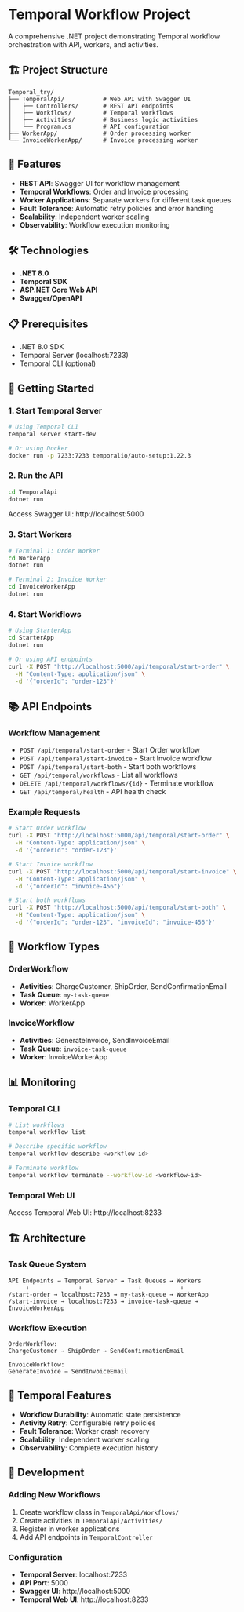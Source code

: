 # Temporal Workflow Project

A comprehensive .NET project demonstrating Temporal workflow orchestration with API, workers, and activities.

## 🏗️ Project Structure

```
Temporal_try/
├── TemporalApi/           # Web API with Swagger UI
│   ├── Controllers/       # REST API endpoints
│   ├── Workflows/         # Temporal workflows
│   ├── Activities/        # Business logic activities
│   └── Program.cs         # API configuration
├── WorkerApp/             # Order processing worker
└── InvoiceWorkerApp/      # Invoice processing worker
```

## 🚀 Features

- **REST API**: Swagger UI for workflow management
- **Temporal Workflows**: Order and Invoice processing
- **Worker Applications**: Separate workers for different task queues
- **Fault Tolerance**: Automatic retry policies and error handling
- **Scalability**: Independent worker scaling
- **Observability**: Workflow execution monitoring

## 🛠️ Technologies

- **.NET 8.0**
- **Temporal SDK**
- **ASP.NET Core Web API**
- **Swagger/OpenAPI**

## 📋 Prerequisites

- .NET 8.0 SDK
- Temporal Server (localhost:7233)
- Temporal CLI (optional)

## 🚀 Getting Started

### 1. Start Temporal Server

```bash
# Using Temporal CLI
temporal server start-dev

# Or using Docker
docker run -p 7233:7233 temporalio/auto-setup:1.22.3
```

### 2. Run the API

```bash
cd TemporalApi
dotnet run
```

Access Swagger UI: http://localhost:5000

### 3. Start Workers

```bash
# Terminal 1: Order Worker
cd WorkerApp
dotnet run

# Terminal 2: Invoice Worker
cd InvoiceWorkerApp
dotnet run
```

### 4. Start Workflows

```bash
# Using StarterApp
cd StarterApp
dotnet run

# Or using API endpoints
curl -X POST "http://localhost:5000/api/temporal/start-order" \
  -H "Content-Type: application/json" \
  -d '{"orderId": "order-123"}'
```

## 📚 API Endpoints

### Workflow Management

- `POST /api/temporal/start-order` - Start Order workflow
- `POST /api/temporal/start-invoice` - Start Invoice workflow
- `POST /api/temporal/start-both` - Start both workflows
- `GET /api/temporal/workflows` - List all workflows
- `DELETE /api/temporal/workflows/{id}` - Terminate workflow
- `GET /api/temporal/health` - API health check

### Example Requests

```bash
# Start Order workflow
curl -X POST "http://localhost:5000/api/temporal/start-order" \
  -H "Content-Type: application/json" \
  -d '{"orderId": "order-123"}'

# Start Invoice workflow
curl -X POST "http://localhost:5000/api/temporal/start-invoice" \
  -H "Content-Type: application/json" \
  -d '{"orderId": "invoice-456"}'

# Start both workflows
curl -X POST "http://localhost:5000/api/temporal/start-both" \
  -H "Content-Type: application/json" \
  -d '{"orderId": "order-123", "invoiceId": "invoice-456"}'
```

## 🔧 Workflow Types

### OrderWorkflow
- **Activities**: ChargeCustomer, ShipOrder, SendConfirmationEmail
- **Task Queue**: `my-task-queue`
- **Worker**: WorkerApp

### InvoiceWorkflow
- **Activities**: GenerateInvoice, SendInvoiceEmail
- **Task Queue**: `invoice-task-queue`
- **Worker**: InvoiceWorkerApp

## 📊 Monitoring

### Temporal CLI

```bash
# List workflows
temporal workflow list

# Describe specific workflow
temporal workflow describe <workflow-id>

# Terminate workflow
temporal workflow terminate --workflow-id <workflow-id>
```

### Temporal Web UI

Access Temporal Web UI: http://localhost:8233

## 🏗️ Architecture

### Task Queue System

```
API Endpoints → Temporal Server → Task Queues → Workers
     ↓              ↓                ↓           ↓
/start-order → localhost:7233 → my-task-queue → WorkerApp
/start-invoice → localhost:7233 → invoice-task-queue → InvoiceWorkerApp
```

### Workflow Execution

```
OrderWorkflow:
ChargeCustomer → ShipOrder → SendConfirmationEmail

InvoiceWorkflow:
GenerateInvoice → SendInvoiceEmail
```

## 🔄 Temporal Features

- **Workflow Durability**: Automatic state persistence
- **Activity Retry**: Configurable retry policies
- **Fault Tolerance**: Worker crash recovery
- **Scalability**: Independent worker scaling
- **Observability**: Complete execution history

## 📝 Development

### Adding New Workflows

1. Create workflow class in `TemporalApi/Workflows/`
2. Create activities in `TemporalApi/Activities/`
3. Register in worker applications
4. Add API endpoints in `TemporalController`

### Configuration

- **Temporal Server**: localhost:7233
- **API Port**: 5000
- **Swagger UI**: http://localhost:5000
- **Temporal Web UI**: http://localhost:8233
